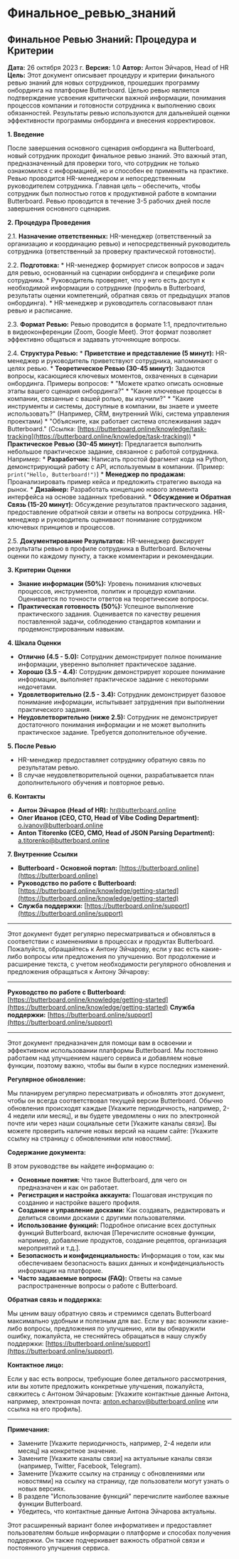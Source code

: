 # Финальное_ревью_знаний

## Финальное Ревью Знаний: Процедура и Критерии

**Дата:** 26 октября 2023 г.
**Версия:** 1.0
**Автор:** Антон Эйчаров, Head of HR
**Цель:**  Этот документ описывает процедуру и критерии финального ревью знаний для новых сотрудников, прошедших программу онбординга на платформе Butterboard.  Целью ревью является подтверждение усвоения критически важной информации, понимания процессов компании и готовности сотрудника к выполнению своих обязанностей.  Результаты ревью используются для дальнейшей оценки эффективности программы онбординга и внесения корректировок.

**1. Введение**

После завершения основного сценария онбординга на Butterboard, новый сотрудник проходит финальное ревью знаний. Это важный этап, предназначенный для проверки того, что сотрудник не только ознакомился с информацией, но и способен ее применять на практике.  Ревью проводится HR-менеджером и непосредственным руководителем сотрудника.  Главная цель – обеспечить, чтобы сотрудник был полностью готов к продуктивной работе в компании Butterboard.  Ревью проводится в течение 3-5 рабочих дней после завершения основного сценария.

**2. Процедура Проведения**

2.1. **Назначение ответственных:** HR-менеджер (ответственный за организацию и координацию ревью) и непосредственный руководитель сотрудника (ответственный за проверку практической готовности).

2.2. **Подготовка:**
    *   HR-менеджер формирует список вопросов и задач для ревью, основанный на сценарии онбординга и специфике роли сотрудника.
    *   Руководитель проверяет, что у него есть доступ к необходимой информации о сотруднике (профиль в Butterboard, результаты оценки компетенций, обратная связь от предыдущих этапов онбординга).
    *   HR-менеджер и руководитель согласовывают план ревью и расписание.

2.3. **Формат Ревью:**  Ревью проводится в формате 1:1, предпочтительно в видеоконференции (Zoom, Google Meet).  Этот формат позволяет эффективно общаться и задавать уточняющие вопросы.

2.4. **Структура Ревью:**
    *   **Приветствие и представление (5 минут):** HR-менеджер и руководитель приветствуют сотрудника, напоминают о целях ревью.
    *   **Теоретическое Ревью (30-45 минут):**  Задаются вопросы, касающиеся ключевых моментов, охваченных в сценарии онбординга.  Примеры вопросов:
        *   "Можете кратко описать основные этапы вашего сценария онбординга?"
        *   "Какие ключевые процессы в компании, связанные с вашей ролью, вы изучили?"
        *   "Какие инструменты и системы, доступные в компании, вы знаете и умеете использовать?" (Например, CRM, внутренний Wiki, система управления проектами)
        *   "Объясните, как работает система отслеживания задач Butterboard." (Ссылка: [https://butterboard.online/knowledge/task-tracking](https://butterboard.online/knowledge/task-tracking))
    *   **Практическое Ревью (30-45 минут):**  Предлагается выполнить небольшое практическое задание, связанное с работой сотрудника.  Например:
        *   **Разработчик:** Написать простой фрагмент кода на Python, демонстрирующий работу с API, используемым в компании. (Пример: `print("Hello, Butterboard!")`)
        *   **Менеджер по продажам:**  Проанализировать пример кейса и предложить стратегию выхода на рынок.
        *   **Дизайнер:**  Разработать концепцию нового элемента интерфейса на основе заданных требований.
    *   **Обсуждение и Обратная Связь (15-20 минут):**  Обсуждение результатов практического задания, предоставление обратной связи и ответы на вопросы сотрудника.  HR-менеджер и руководитель оценивают понимание сотрудником ключевых принципов и процессов.

2.5. **Документирование Результатов:** HR-менеджер фиксирует результаты ревью в профиле сотрудника в Butterboard.  Включены оценки по каждому пункту, а также комментарии и рекомендации.

**3. Критерии Оценки**

*   **Знание информации (50%):**  Уровень понимания ключевых процессов, инструментов, политик и процедур компании.  Оценивается по точности ответов на теоретические вопросы.
*   **Практическая готовность (50%):**  Успешное выполнение практического задания. Оценивается по качеству решения поставленной задачи, соблюдению стандартов компании и продемонстрированным навыкам.

**4. Шкала Оценки**

*   **Отлично (4.5 - 5.0):**  Сотрудник демонстрирует полное понимание информации, уверенно выполняет практическое задание.
*   **Хорошо (3.5 - 4.4):**  Сотрудник демонстрирует хорошее понимание информации, выполняет практическое задание с некоторыми недочетами.
*   **Удовлетворительно (2.5 - 3.4):**  Сотрудник демонстрирует базовое понимание информации, испытывает затруднения при выполнении практического задания.
*   **Неудовлетворительно (ниже 2.5):**  Сотрудник не демонстрирует достаточного понимания информации и не может выполнить практическое задание.  Требуется дополнительное обучение.

**5.  После Ревью**

*   HR-менеджер предоставляет сотруднику обратную связь по результатам ревью.
*   В случае неудовлетворительной оценки, разрабатывается план дополнительного обучения и повторное ревью.

**6. Контакты**

*   **Антон Эйчаров (Head of HR):** hr@butterboard.online
*   **Олег Иванов (CEO, CTO, Head of Vibe Coding Department):** o.ivanov@butterboard.online
*   **Anton Titorenko (CEO, CMO, Head of JSON Parsing Department):** a.titorenko@butterboard.online

**7. Внутренние Ссылки**

*   **Butterboard - Основной портал:** [https://butterboard.online](https://butterboard.online)
*   **Руководство по работе с Butterboard:** [https://butterboard.online/knowledge/getting-started](https://butterboard.online/knowledge/getting-started)
*   **Служба поддержки:** [https://butterboard.online/support](https://butterboard.online/support)

---

Этот документ будет регулярно пересматриваться и обновляться в соответствии с изменениями в процессах и продуктах Butterboard.  Пожалуйста, обращайтесь к Антону Эйчарову, если у вас есть какие-либо вопросы или предложения по улучшению.
Вот продолжение и расширение текста, с учетом необходимости регулярного обновления и предложения обращаться к Антону Эйчарову:

---

**Руководство по работе с Butterboard:** [https://butterboard.online/knowledge/getting-started](https://butterboard.online/knowledge/getting-started)
**Служба поддержки:** [https://butterboard.online/support](https://butterboard.online/support)

---

Этот документ предназначен для помощи вам в освоении и эффективном использовании платформы Butterboard. Мы постоянно работаем над улучшением нашего сервиса и добавляем новые функции, поэтому важно, чтобы вы были в курсе последних изменений. 

**Регулярное обновление:**

Мы планируем регулярно пересматривать и обновлять этот документ, чтобы он всегда соответствовал текущей версии Butterboard.  Обычно обновления происходят каждые [Укажите периодичность, например, 2-4 недели или месяц], и вы будете уведомлены о них по электронной почте или через наши социальные сети [Укажите каналы связи].  Вы можете проверить наличие новых версий на нашем сайте: [Укажите ссылку на страницу с обновлениями или новостями].

**Содержание документа:**

В этом руководстве вы найдете информацию о:

*   **Основные понятия:** Что такое Butterboard, для чего он предназначен и как он работает.
*   **Регистрация и настройка аккаунта:** Пошаговая инструкция по созданию и настройке вашего профиля.
*   **Создание и управление досками:** Как создавать, редактировать и делиться своими досками с другими пользователями.
*   **Использование функций:** Подробное описание всех доступных функций Butterboard, включая [Перечислите основные функции, например, добавление продуктов, создание рецептов, организация мероприятий и т.д.].
*   **Безопасность и конфиденциальность:** Информация о том, как мы обеспечиваем безопасность ваших данных и конфиденциальность информации на платформе.
*   **Часто задаваемые вопросы (FAQ):** Ответы на самые распространенные вопросы о работе с Butterboard.

**Обратная связь и поддержка:**

Мы ценим вашу обратную связь и стремимся сделать Butterboard максимально удобным и полезным для вас. Если у вас возникли какие-либо вопросы, предложения по улучшению, или вы обнаружили ошибку, пожалуйста, не стесняйтесь обращаться в нашу службу поддержки: [https://butterboard.online/support](https://butterboard.online/support). 

**Контактное лицо:**

Если у вас есть вопросы, требующие более детального рассмотрения, или вы хотите предложить конкретные улучшения, пожалуйста, свяжитесь с Антоном Эйчаровым: [Укажите контактные данные Антона, например, электронная почта: anton.echarov@butterboard.online или ссылка на его профиль].

---

**Примечания:**

*   Замените [Укажите периодичность, например, 2-4 недели или месяц] на конкретное значение.
*   Замените [Укажите каналы связи] на актуальные каналы связи (например, Twitter, Facebook, Telegram).
*   Замените [Укажите ссылку на страницу с обновлениями или новостями] на ссылку на страницу, где пользователи могут узнать о новых версиях.
*   В разделе "Использование функций" перечислите наиболее важные функции Butterboard.
*   Убедитесь, что контактные данные Антона Эйчарова актуальны.

Этот расширенный вариант более информативен и предоставляет пользователям больше информации о платформе и способах получения поддержки.  Он также подчеркивает важность обратной связи и постоянного улучшения сервиса.